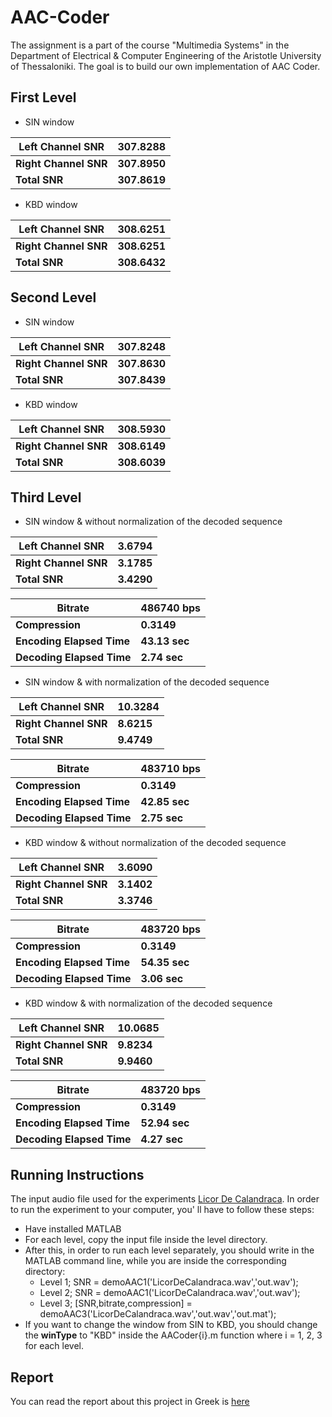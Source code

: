 # AAC-Coder
The assignment is a part of the course "Multimedia Systems" in the Department of Electrical & Computer Engineering of the Aristotle University of Thessaloniki. The goal is to build our own implementation of AAC Coder.  


## First Level

* SIN window 

| Left Channel SNR | 307.8288 |
| --- | --- |
| **Right Channel SNR** | **307.8950** |
| **Total SNR** | **307.8619** |

* KBD window 

| Left Channel SNR | 308.6251 |
| --- | --- |
| **Right Channel SNR** | **308.6251** |
| **Total SNR** | **308.6432** |


## Second Level 

* SIN window 

| Left Channel SNR | 307.8248 |
| --- | --- |
| **Right Channel SNR** | **307.8630** |
| **Total SNR** | **307.8439** |

* KBD window 

| Left Channel SNR | 308.5930 |
| --- | --- |
| **Right Channel SNR** | **308.6149** |
| **Total SNR** | **308.6039** |

## Third Level

* SIN window & without normalization of the decoded sequence

| Left Channel SNR | 3.6794 |
| --- | --- |
| **Right Channel SNR** | **3.1785** |
| **Total SNR** | **3.4290** |

| Bitrate  | 486740 bps |
| --- | --- |
| **Compression** | **0.3149** |
| **Encoding Elapsed Time** | **43.13 sec** |
| **Decoding Elapsed Time** | **2.74 sec** |

* SIN window & with normalization of the decoded sequence

| Left Channel SNR | 10.3284 |
| --- | --- |
| **Right Channel SNR** | **8.6215** |
| **Total SNR** | **9.4749** |

| Bitrate  | 483710 bps |
| --- | --- |
| **Compression** | **0.3149** |
| **Encoding Elapsed Time** | **42.85 sec** |
| **Decoding Elapsed Time** | **2.75 sec** |

* KBD window & without normalization of the decoded sequence

| Left Channel SNR | 3.6090 |
| --- | --- |
| **Right Channel SNR** | **3.1402** |
| **Total SNR** | **3.3746** |

| Bitrate  | 483720 bps |
| --- | --- |
| **Compression** | **0.3149** |
| **Encoding Elapsed Time** | **54.35 sec** |
| **Decoding Elapsed Time** | **3.06 sec** |


* KBD window & with normalization of the decoded sequence

| Left Channel SNR | 10.0685 |
| --- | --- |
| **Right Channel SNR** | **9.8234** |
| **Total SNR** | **9.9460** |

| Bitrate  | 483720 bps |
| --- | --- |
| **Compression** | **0.3149** |
| **Encoding Elapsed Time** | **52.94 sec** |
| **Decoding Elapsed Time** | **4.27 sec** |

## Running Instructions

The input audio file used for the experiments [Licor De Calandraca](https://github.com/tasos-m/AAC-Coder/blob/main/LicorDeCalandraca.wav). 
In order to run the experiment to your computer, you' ll have to follow these steps:
* Have installed MATLAB
* For each level, copy the input file inside the level directory.
* After this, in order to run each level separately, you should write in the MATLAB command line, while you are inside the corresponding directory:
  - Level 1; SNR = demoAAC1('LicorDeCalandraca.wav','out.wav');
  - Level 2; SNR = demoAAC1('LicorDeCalandraca.wav','out.wav');
  - Level 3; [SNR,bitrate,compression] = demoAAC3('LicorDeCalandraca.wav','out.wav','out.mat');
* If you want to change the window from SIN to KBD, you should change the **winType** to "KBD" inside the AACoder{i}.m function where i = 1, 2, 3 for each level.

## Report

You can read the report about this project in Greek is [here](https://github.com/tasos-m/AAC-Coder/blob/main/report.pdf) 
